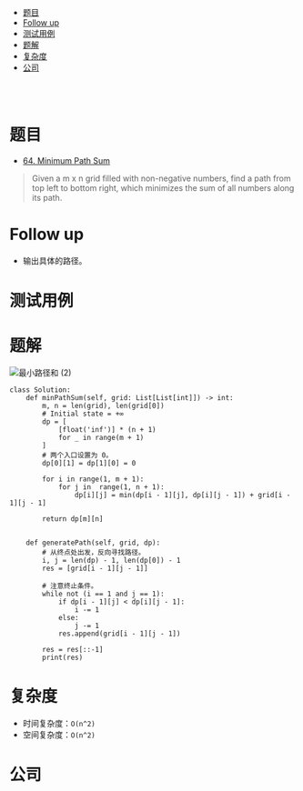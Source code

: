 - [题目](#题目)
- [Follow up](#follow-up)
- [测试用例](#测试用例)
- [题解](#题解)
- [复杂度](#复杂度)
- [公司](#公司)

</br></br>

# 题目
- [64. Minimum Path Sum](https://leetcode.com/problems/minimum-path-sum/description/)
> Given a m x n grid filled with non-negative numbers, find a path from top left to bottom right, which minimizes the sum of all numbers along its path.

# Follow up
- 输出具体的路径。

# 测试用例

# 题解
![最小路径和 (2)](https://user-images.githubusercontent.com/57697266/144743566-d6ac8967-532c-43ce-865b-c0c4d0ff8627.png)
```
class Solution:
    def minPathSum(self, grid: List[List[int]]) -> int:
        m, n = len(grid), len(grid[0])
        # Initial state = +∞
        dp = [
            [float('inf')] * (n + 1)
            for _ in range(m + 1)
        ]
        # 两个入口设置为 0。
        dp[0][1] = dp[1][0] = 0

        for i in range(1, m + 1):
            for j in  range(1, n + 1):
                dp[i][j] = min(dp[i - 1][j], dp[i][j - 1]) + grid[i - 1][j - 1]

        return dp[m][n]


    def generatePath(self, grid, dp):
        # 从终点处出发，反向寻找路径。
        i, j = len(dp) - 1, len(dp[0]) - 1
        res = [grid[i - 1][j - 1]]

        # 注意终止条件。
        while not (i == 1 and j == 1):
            if dp[i - 1][j] < dp[i][j - 1]:
                i -= 1
            else:
                j -= 1
            res.append(grid[i - 1][j - 1])
            
        res = res[::-1]
        print(res)
```

# 复杂度
- 时间复杂度：`O(n^2)`
- 空间复杂度：`O(n^2)`

# 公司
